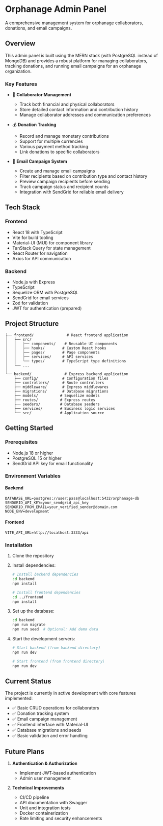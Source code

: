 # Orphanage Admin Panel

A comprehensive management system for orphanage collaborators, donations, and email campaigns.

## Overview

This admin panel is built using the MERN stack (with PostgreSQL instead of MongoDB) and provides a robust platform for managing collaborators, tracking donations, and running email campaigns for an orphanage organization.

### Key Features

- 👥 **Collaborator Management**

  - Track both financial and physical collaborators
  - Store detailed contact information and contribution history
  - Manage collaborator addresses and communication preferences

- 💰 **Donation Tracking**

  - Record and manage monetary contributions
  - Support for multiple currencies
  - Various payment method tracking
  - Link donations to specific collaborators

- 📧 **Email Campaign System**
  - Create and manage email campaigns
  - Filter recipients based on contribution type and contact history
  - Preview campaign recipients before sending
  - Track campaign status and recipient counts
  - Integration with SendGrid for reliable email delivery

## Tech Stack

### Frontend

- React 18 with TypeScript
- Vite for build tooling
- Material-UI (MUI) for component library
- TanStack Query for state management
- React Router for navigation
- Axios for API communication

### Backend

- Node.js with Express
- TypeScript
- Sequelize ORM with PostgreSQL
- SendGrid for email services
- Zod for validation
- JWT for authentication (prepared)

## Project Structure

```
├── frontend/               # React frontend application
│   ├── src/
│   │   ├── components/    # Reusable UI components
│   │   ├── hooks/        # Custom React hooks
│   │   ├── pages/        # Page components
│   │   ├── services/     # API services
│   │   └── types/        # TypeScript type definitions
│   └── ...
│
└── backend/               # Express backend application
    ├── config/           # Configuration files
    ├── controllers/      # Route controllers
    ├── middleware/       # Express middlewares
    ├── migrations/       # Database migrations
    ├── models/          # Sequelize models
    ├── routes/          # Express routes
    ├── seeders/         # Database seeders
    ├── services/        # Business logic services
    └── src/             # Application source
```

## Getting Started

### Prerequisites

- Node.js 18 or higher
- PostgreSQL 15 or higher
- SendGrid API key for email functionality

### Environment Variables

#### Backend

```env
DATABASE_URL=postgres://user:pass@localhost:5432/orphanage-db
SENDGRID_API_KEY=your_sendgrid_api_key
SENDGRID_FROM_EMAIL=your_verified_sender@domain.com
NODE_ENV=development
```

#### Frontend

```env
VITE_API_URL=http://localhost:3333/api
```

### Installation

1. Clone the repository
2. Install dependencies:

   ```bash
   # Install backend dependencies
   cd backend
   npm install

   # Install frontend dependencies
   cd ../frontend
   npm install
   ```

3. Set up the database:

   ```bash
   cd backend
   npm run migrate
   npm run seed  # Optional: Add demo data
   ```

4. Start the development servers:

   ```bash
   # Start backend (from backend directory)
   npm run dev

   # Start frontend (from frontend directory)
   npm run dev
   ```

## Current Status

The project is currently in active development with core features implemented:

- ✅ Basic CRUD operations for collaborators
- ✅ Donation tracking system
- ✅ Email campaign management
- ✅ Frontend interface with Material-UI
- ✅ Database migrations and seeds
- ✅ Basic validation and error handling

## Future Plans

1. **Authentication & Authorization**

   - Implement JWT-based authentication
   - Admin user management

2. **Technical Improvements**
   - CI/CD pipeline
   - API documentation with Swagger
   - Unit and integration tests
   - Docker containerization
   - Rate limiting and security enhancements

